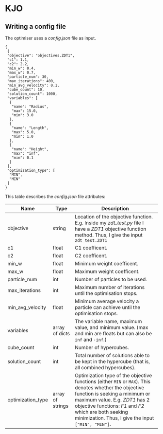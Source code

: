 # KJO

## Writing a config file

The optimiser uses a *config.json* file as input. 
```
{
 {
 "objective": "objectives.ZDT1",
 "c1": 1.1,
 "c2": 2.2,
 "min_w": 0.4,
 "max_w": 0.7,
 "particle_num": 30,
 "max_iterations": 400,
 "min_avg_velocity": 0.1,
 "cube_count": 10,
 "solution_count": 1000,
 "variables": [
  {
   "name": "Radius",
   "max": 15.0,
   "min": 3.0
  },
  {
   "name": "Length",
   "max": 5.0,
   "min": 1.0
  },
  {
   "name": "Height",
   "max": "inf",
   "min": 0.1
  }
 ],
 "optimization_type": [
  "MIN",
  "MIN"
 ]
}
```
This table describes the *config.json* file attributes:

| Name              | Type             | Description  |
| ----------------- | ---------------- | ------------ |
| objective         | string           | Location of the objective function. E.g. Inside my *zdt_test.py* file I have a *ZDT1* objective function method. Thus, I give the input `zdt_test.ZDT1` |
| c1                | float            | C1 coefficent. |
| c2                | float            | C2 coefficent. |
| min_w             | float            | Minimum weight coefficent. |
| max_w             | float            | Maximum weight coefficent. |
| particle_num      | int              | Number of particles to be used. |
| max_iterations    | int              | Maximum number of iterations until the optimisation stops. |
| min_avg_velocity  | float            | Minimum average velocity a particle can achieve until the optimisation stops. |
| variables         | array of dicts   | The variable name, maximum value, and minimum value. (max and min are floats but can also be `inf` and `-inf`.)|
| cube_count        | int              | Number of hypercubes. |
| solution_count    | int              | Total number of solutions able to be kept in the hypercube (that is, all combined hypercubes). |
| optimization_type | array of strings | Optimization type of the objective functions (either `MIN` or `MAX`). This denotes whether the objective function is seeking a minimum or maximum value. E.g. *ZDT1* has 2 objective functions: *F1* and *F2* which are both seeking minimization. Thus, I give the input `["MIN", "MIN"]`.
